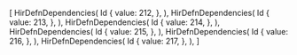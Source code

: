 [
    HirDefnDependencies(
        Id {
            value: 212,
        },
    ),
    HirDefnDependencies(
        Id {
            value: 213,
        },
    ),
    HirDefnDependencies(
        Id {
            value: 214,
        },
    ),
    HirDefnDependencies(
        Id {
            value: 215,
        },
    ),
    HirDefnDependencies(
        Id {
            value: 216,
        },
    ),
    HirDefnDependencies(
        Id {
            value: 217,
        },
    ),
]